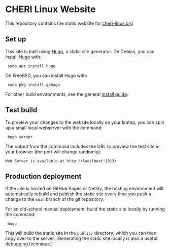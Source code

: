 # CHERI Linux Website

This repository contains the static website for [cheri-linux.org](https://cheri-linux.org)

## Set up

This site is built using [Hugo](https://gohugo.io), a static site generator. On
Debian, you can install Hugo with:

```
 sudo apt install hugo
```

On FreeBSD, you can install Hugo with:

```
 sudo pkg install gohugo
```

For other build environments, see the general [install
guide](https://gohugo.io/getting-started/installing).

## Test build

To preview your changes to the website locally on your laptop, you can spin up a
small local webserver with the command:

```
 hugo server
```

The output from the command includes the URL to preview the test site in your
browser (the port will change randomly):

```
Web Server is available at http://localhost:1313/
```

## Production deployment

If the site is hosted on GitHub Pages or Netlify, the hosting environment will
automatically rebuild and publish the static site every time you push a change
to the `main` branch of the git repository.

For an old-school manual deployment, build the static site locally by running
the command:

```
 hugo
```

This will build the static site in the `public/` directory, which you can then
copy over to the server. (Generating the static site locally is also a useful
debugging technique.)
